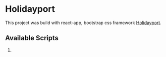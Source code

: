 # Holidayport

This project was build with react-app, bootstrap css framework [Holidayport](https://github.com/facebook/create-react-app).

## Available Scripts

1.